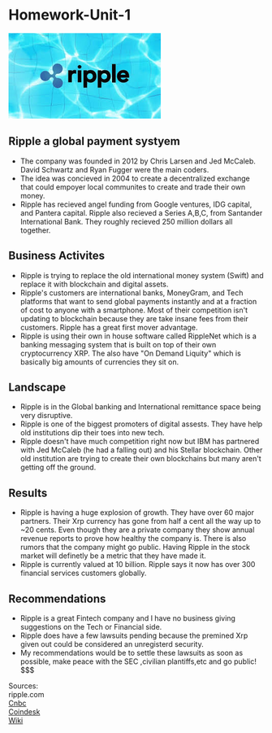 # Homework-Unit-1 
![ripple](ripple.jpg)
## Ripple a global payment systyem
* The company was founded in 2012 by Chris Larsen and Jed McCaleb. David Schwartz and Ryan Fugger were the main coders.
* The idea was concieved in 2004 to create a decentralized exchange that could empoyer local communites to create and trade their own money.
* Ripple has recieved angel funding from Google ventures, IDG capital, and Pantera capital. Ripple also recieved a Series A,B,C, from Santander International Bank. They roughly recieved 250 million dollars all together.
## Business Activites
* Ripple is trying to replace the old international money system (Swift) and replace it with blockchain and digital assets.
* Ripple's customers are international banks, MoneyGram, and Tech platforms that want to send global payments instantly and at a fraction of cost to anyone with a smartphone. Most of their competition isn't updating to blockchain because they are take insane fees from their customers. Ripple has a great first mover advantage.
* Ripple is using their own in house software called RippleNet which is a banking messaging system that is built on top of their own cryptocurrency XRP. The also have "On Demand Liquity" which is basically big amounts of currencies they sit on.
## Landscape
* Ripple is in the Global banking and International remittance space being very disruptive.
* Ripple is one of the biggest promoters of digital assests. They have help old institutions dip their toes into new tech.
* Ripple doesn't have much competition right now but IBM has partnered with Jed McCaleb (he had a falling out) and his Stellar blockchain. Other old institution are trying to create their own blockchains but many aren't getting off the ground.
## Results
* Ripple is having a huge explosion of growth. They have over 60 major partners. Their Xrp currency has gone from half a cent all the way up to ~20 cents. 
Even though they are a private company they show annual revenue reports to prove how healthy the company is. There is also rumors that the company might go public. Having Ripple in the stock market will definetly be a metric that they have made it.  
* Ripple is currently valued at 10 billion. Ripple says it now has over 300 financial services customers globally.
## Recommendations
* Ripple is a great Fintech company and I have no business giving suggestions on the Tech or Financial side.
* Ripple does have a few lawsuits pending because the premined Xrp given out could be considered an unregisterd security.
* My recommendations would be to settle these lawsuits as soon as possible, make peace with the SEC ,civilian plantiffs,etc and go public! $$$


Sources:  
ripple.com  
[Cnbc](https://www.cnbc.com/2019/12/20/ripple-creator-of-xrp-crypotocurrency-is-now-valued-at-10-billion.html)  
[Coindesk](https://www.coindesk.com/ripple-files-last-bid-to-dismiss-xrp-securities-lawsuit-before-court-meeting)  
[Wiki](https://en.wikipedia.org/wiki/Ripple_(payment_protocol))
